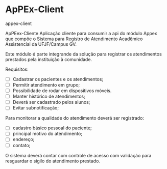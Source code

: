 # ApPEx-Client
appex-client

ApPEex-Cliente
Aplicação cliente para consumir a api do módulo Appex que compõe o Sistema para Registro de Atendimento Acadêmico Assistencial da UFJF/Campus GV.

Este módulo é parte integrande da solução para registrar os atendimentos prestados pela instituição à comunidade.

Requisitos: 
- [ ] Cadastrar os pacientes e os atendimentos; 
- [ ] Permitir atendimento em grupo; 
- [ ] Possibilidade de rodar em dispositivos móveis. 
- [ ] Manter histórico de atendimentos; 
- [ ] Deverá ser cadastrado pelos alunos; 
- [ ] Evitar subnotificação;

Para monitorar a qualidade do atendimento deverá ser registrado: 
- [ ] cadastro básico pessoal do paciente; 
- [ ] principal motivo do atendimento; 
- [ ] endereço; 
- [ ] contato;

O sistema deverá contar com controle de acesso com validação para resguardar o sigilo do atendimento prestado.
